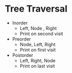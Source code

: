 # Tree Traversal

* Inorder
  * Left, Node , Right&#x20;
  * Print on second visit
* Preorder
  * Node, Left, Right
  * Print on first visit
* Postorder
  * Left, Right, Node
  * Print on last visit
